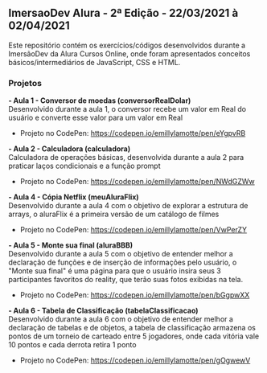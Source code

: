 ## ImersaoDev Alura - 2ª Edição - 22/03/2021 à 02/04/2021
Este repositório contém os exercícios/códigos desenvolvidos durante a ImersãoDev da Alura Cursos Online, onde foram apresentados conceitos básicos/intermediários de JavaScript, CSS e HTML.

### Projetos

**- Aula 1 - Conversor de moedas (conversorRealDolar)**<br>
 Desenvolvido durante a aula 1, o conversor recebe um valor em Real do usuário e converte esse valor para um valor em Real
- Projeto no CodePen: https://codepen.io/emillylamotte/pen/eYgpvRB

**- Aula 2 - Calculadora (calculadora)**<br>
 Calculadora de operações básicas, desenvolvida durante a aula 2 para praticar laços condicionais e a função prompt
- Projeto no CodePen: https://codepen.io/emillylamotte/pen/NWdGZWw

**-  Aula 4 - Cópia Netflix (meuAluraFlix)**<br>
 Desenvolvido durante a aula 4 com o objetivo de explorar a estrutura de arrays, o aluraFlix é a primeira versão de um catálogo de filmes
- Projeto no CodePen: https://codepen.io/emillylamotte/pen/VwPerZY

**- Aula 5 - Monte sua final (aluraBBB)**<br>
 Desenvolvido durante a aula 5 com o objetivo de entender melhor a declaração de funções e de inserção de informações pelo usuário, o "Monte sua final" é uma página para que o usuário insira seus 3 participantes favoritos do reality, que terão suas fotos exibidas na tela. 
- Projeto no CodePen: https://codepen.io/emillylamotte/pen/bGgpwXX

**- Aula 6 - Tabela de Classificação (tabelaClassificacao)**<br>
 Desenvolvido durante a aula 6 com o objetivo de entender melhor a declaração de tabelas e de objetos, a tabela de classificação armazena os pontos de um torneio de carteado entre 5 jogadores, onde cada vitória vale 10 pontos e cada derrota retira 1 ponto 
- Projeto no CodePen: https://codepen.io/emillylamotte/pen/gOgwewV

